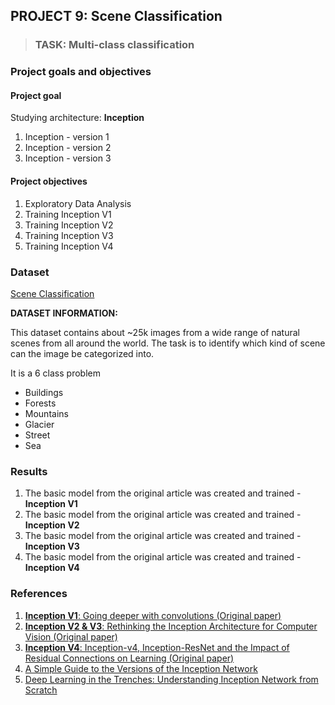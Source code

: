 ## PROJECT 9: Scene Classification

> ### TASK: Multi-class classification

### Project goals and objectives

#### Project goal

Studying architecture: **Inception**
1. Inception - version 1
2. Inception - version 2
3. Inception - version 3

#### Project objectives

1. Exploratory Data Analysis
2. Training Inception V1
3. Training Inception V2
4. Training Inception V3
5. Training Inception V4

### Dataset

[Scene Classification](https://www.kaggle.com/nitishabharathi/scene-classification)

**DATASET INFORMATION:**

This dataset contains about ~25k images from a wide range of natural scenes from all around the world. The task is to identify which kind of scene can the image be categorized into.

It is a 6 class problem
- Buildings
- Forests
- Mountains
- Glacier
- Street
- Sea

### Results

1. The basic model from the original article was created and trained - **Inception V1**
2. The basic model from the original article was created and trained - **Inception V2**
3. The basic model from the original article was created and trained - **Inception V3**
4. The basic model from the original article was created and trained - **Inception V4**

### References

1. [**Inception V1**: Going deeper with convolutions (Original paper)](https://arxiv.org/pdf/1409.4842v1.pdf)
2. [**Inception V2 & V3**: Rethinking the Inception Architecture for Computer Vision (Original paper)](https://arxiv.org/pdf/1512.00567v3.pdf)
3. [**Inception V4**: Inception-v4, Inception-ResNet and the Impact of Residual Connections on Learning (Original paper)](https://arxiv.org/pdf/1602.07261.pdf)
4. [A Simple Guide to the Versions of the Inception Network](https://towardsdatascience.com/a-simple-guide-to-the-versions-of-the-inception-network-7fc52b863202)
5. [Deep Learning in the Trenches: Understanding Inception Network from Scratch](https://www.analyticsvidhya.com/blog/2018/10/understanding-inception-network-from-scratch/)

